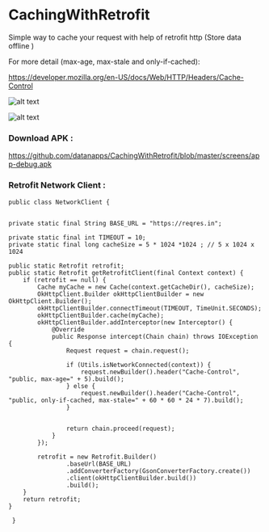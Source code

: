 # CachingWithRetrofit

Simple way to cache  your request with help of retrofit http (Store data offline )


For more detail (max-age, max-stale and only-if-cached):

https://developer.mozilla.org/en-US/docs/Web/HTTP/Headers/Cache-Control


![alt text](https://github.com/datanapps/CachingWithRetrofit/blob/master/screens/demo_0.gif)



![alt text](https://github.com/datanapps/CachingWithRetrofit/blob/master/screens/demo_1.gif)

### Download APK : 

https://github.com/datanapps/CachingWithRetrofit/blob/master/screens/app-debug.apk



### Retrofit Network Client :



    public class NetworkClient {


    private static final String BASE_URL = "https://reqres.in";

    private static final int TIMEOUT = 10;
    private static final long cacheSize = 5 * 1024 *1024 ; // 5 x 1024 x 1024

    public static Retrofit retrofit;
    public static Retrofit getRetrofitClient(final Context context) {
        if (retrofit == null) {
            Cache myCache = new Cache(context.getCacheDir(), cacheSize);
            OkHttpClient.Builder okHttpClientBuilder = new OkHttpClient.Builder();
            okHttpClientBuilder.connectTimeout(TIMEOUT, TimeUnit.SECONDS);
            okHttpClientBuilder.cache(myCache);
            okHttpClientBuilder.addInterceptor(new Interceptor() {
                @Override
                public Response intercept(Chain chain) throws IOException {
                    Request request = chain.request();

                    if (Utils.isNetworkConnected(context)) {
                        request.newBuilder().header("Cache-Control", "public, max-age=" + 5).build();
                    } else {
                        request.newBuilder().header("Cache-Control", "public, only-if-cached, max-stale=" + 60 * 60 * 24 * 7).build();
                    }


                    return chain.proceed(request);
                }
            });

            retrofit = new Retrofit.Builder()
                    .baseUrl(BASE_URL)
                    .addConverterFactory(GsonConverterFactory.create())
                    .client(okHttpClientBuilder.build())
                    .build();
        }
        return retrofit;
    }

     }

